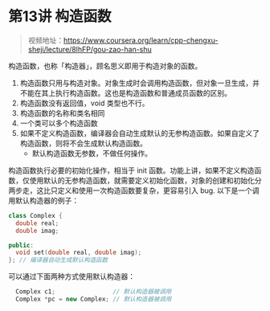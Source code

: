# 第13讲 构造函数

>
> 视频地址：<https://www.coursera.org/learn/cpp-chengxu-sheji/lecture/8lhFP/gou-zao-han-shu>

构造函数，也称「构造器」，顾名思义即用于构造对象的函数。
1. 构造函数只用与构造对象。对象生成时会调用构造函数，但对象一旦生成，并不能在其上执行构造函数。这也是构造函数和普通成员函数的区别。
2. 构造函数没有返回值，void 类型也不行。
3. 构造函数的名称和类名相同
4. 一个类可以多个构造函数
5. 如果不定义构造函数，编译器会自动生成默认的无参构造函数。如果自定义了构造函数，则将不会生成默认构造函数。
    * 默认构造函数无参数，不做任何操作。

构造函数执行必要的初始化操作，相当于 init 函数。功能上讲，如果不定义构造函数，仅使用默认的无参构造函数，就需要定义初始化函数，对象的创建和初始化分两步走，这比只定义和使用一次构造函数要复杂，更容易引入 bug.
以下是一个调用默认构造器的例子：
``` C++
class Complex {
  double real;
  double imag;

public:
  void set(double real, double imag);
}; // 编译器自动生成默认构造函数
```
可以通过下面两种方式使用默认构造器：
``` C++
  Complex c1;                // 默认构造器被调用
  Complex *pc = new Complex; // 默认构造器被调用
```

